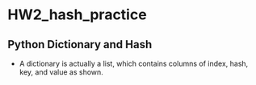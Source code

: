 # HW2_hash_practice
## Python Dictionary and Hash
- A dictionary is actually a list, which contains columns of index, hash, key, and value as shown.
